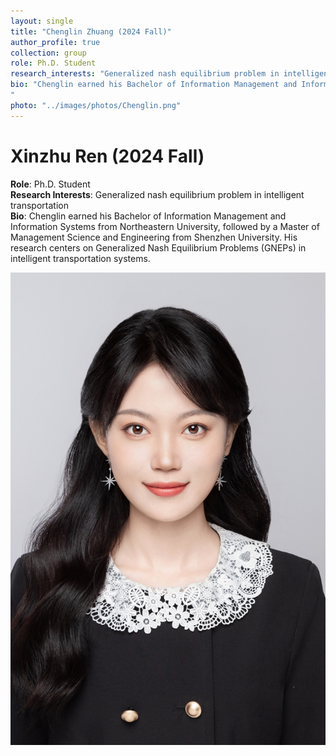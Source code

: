 ```yaml
---
layout: single
title: "Chenglin Zhuang (2024 Fall)"
author_profile: true
collection: group
role: Ph.D. Student
research_interests: "Generalized nash equilibrium problem in intelligent transportation"
bio: "Chenglin earned his ​Bachelor of Information Management and Information Systems from Northeastern University, followed by a ​Master of Management Science and Engineering from Shenzhen University. His research centers on ​Generalized Nash Equilibrium Problems (GNEPs) in intelligent transportation systems.
"
photo: "../images/photos/Chenglin.png"
---
```


# Xinzhu Ren (2024 Fall)

**Role**: Ph.D. Student  
**Research Interests**: Generalized nash equilibrium problem in intelligent transportation  
**Bio**: Chenglin earned his ​Bachelor of Information Management and Information Systems from Northeastern University, followed by a ​Master of Management Science and Engineering from Shenzhen University. His research centers on ​Generalized Nash Equilibrium Problems (GNEPs) in intelligent transportation systems.

![Xinzhu Ren](../images/photos/Xinzhu.jpeg)
